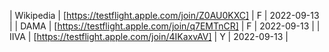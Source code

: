 | Wikipedia | [https://testflight.apple.com/join/Z0AU0KXC] | F | 2022-09-13 |
| DAMA | [https://testflight.apple.com/join/q7EMTnCR] | F | 2022-09-13 |
| IIVA | [https://testflight.apple.com/join/4IKaxvAV] | Y | 2022-09-13 |
